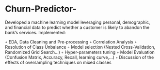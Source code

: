 # Churn-Predictor-

Developed a machine learning model leveraging personal, demographic, and financial data to predict whether a customer is likely to abandon the bank’s services. Implemented: 

 ◦ EDA, Data Cleaning and Pre-processing
 ◦ Correlation Analysis
 ◦ Resolution of Class Unbalance
 ◦ Model selection (Nested Cross-Validation, Randomized Grid Search...)
 ◦ Hyper-parameters tuning
 ◦ Model Evaluation (Confusion Matrix, Accuracy, Recall, learning curve,...)
 ◦ Discussion of the effects of oversampling techniques on mixed classes
